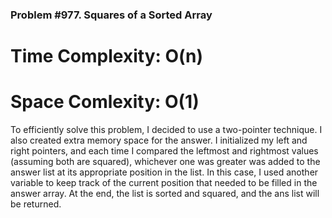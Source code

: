 ### Problem #977. Squares of a Sorted Array

# Time Complexity: O(n)
# Space Comlexity: O(1) 

To efficiently solve this problem, I decided to use a two-pointer technique. I also created extra memory space for the answer. I initialized my left and right pointers, and each time I compared the leftmost and rightmost values (assuming both are squared), whichever one was greater was added to the answer list at its appropriate position in the list. In this case, I used another variable to keep track of the current position that needed to be filled in the answer array. At the end, the list is sorted and squared, and the ans list will be returned.
